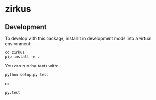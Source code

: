 # zirkus


## Development

To develop with this package, install it in development mode
into a virtual environment:

    cd zirkus
    pip install -e .

You can run the tests with:

    python setup.py test

or

    py.test

